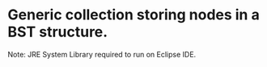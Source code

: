 # Generic collection storing nodes in a BST structure.
Note: JRE System Library required to run on Eclipse IDE.
